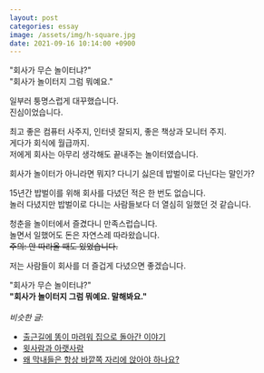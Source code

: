 ```yaml
---
layout: post
categories: essay
image: /assets/img/h-square.jpg
date: 2021-09-16 10:14:00 +0900
---
```


"회사가 무슨 놀이터냐?"  
"회사가 놀이터지 그럼 뭐예요."

일부러 퉁명스럽게 대꾸했습니다.  
진심이었습니다.

최고 좋은 컴퓨터 사주지, 인터넷 잘되지, 좋은 책상과 모니터 주지.  
게다가 회식에 월급까지.  
저에게 회사는 아무리 생각해도 끝내주는 놀이터였습니다.

회사가 놀이터가 아니라면 뭐지? 다니기 싫은데 밥벌이로 다닌다는 말인가?  

15년간 밥벌이를 위해 회사를 다녔던 적은 한 번도 없습니다.  
놀러 다녔지만 밥벌이로 다니는 사람들보다 더 열심히 일했던 것 같습니다.  

청춘을 놀이터에서 즐겼다니 만족스럽습니다.  
놀면서 일했어도 돈은 자연스레 따라왔습니다.  
~~주의: 안 따라올 때도 있었습니다.~~

저는 사람들이 회사를 더 즐겁게 다녔으면 좋겠습니다.

"회사가 무슨 놀이터냐?"  
**"회사가 놀이터지 그럼 뭐예요. 말해봐요."**
<br>
<br>
*비슷한 글:*
* [출근길에 똥이 마려워 집으로 돌아간 이야기](/essay/2019/08/13/출근길에-똥이-마려워-집으로-돌아간-이야기.html)
* [윗사람과 아랫사람](/essay/2021/11/02/윗사람과-아랫사람.html)
* [왜 막내들은 항상 바깥쪽 자리에 앉아야 하나요?](/essay/2021/09/10/왜-막내들은-항상-바깥쪽-자리에-앉아야-하나요.html)